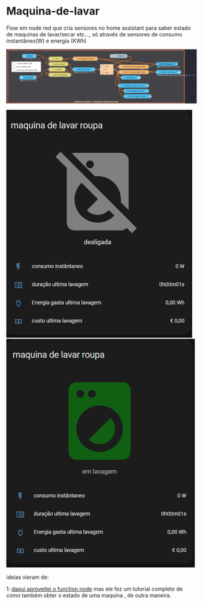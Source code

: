 # Maquina-de-lavar
Flow em node red que cria sensores no home assistant para saber estado de maquinas de lavar/secar etc..., só através de sensores de consumo instantâneo(W) e energia (KWh)

![flow](https://github.com/finipini/Maquina-de-lavar/blob/main/imagens/Screenshot_48.png)



![off](https://github.com/finipini/Maquina-de-lavar/blob/main/imagens/Screenshot_52.png)  ![on](https://github.com/finipini/Maquina-de-lavar/blob/main/imagens/Screenshot_53.png)


ideias vieram de:

1: [daqui aproveitei o function node](https://www.malachisoord.com/2020/04/08/washing-machine-cycle-notifications/)  mas ele fez um tutorial completo de como também obter o estado de uma maquina , de outra maneira.
